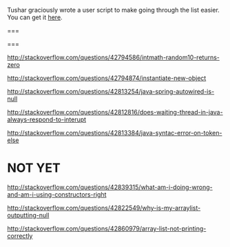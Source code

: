 Tushar graciously wrote a user script to make going through the list easier. You can get it [here](https://github.com/tusharjadhav219/Userscript-for-delete-candidates).

===

===

http://stackoverflow.com/questions/42794586/intmath-random10-returns-zero

http://stackoverflow.com/questions/42794874/instantiate-new-object

http://stackoverflow.com/questions/42813254/java-spring-autowired-is-null

http://stackoverflow.com/questions/42812816/does-waiting-thread-in-java-always-respond-to-interupt

http://stackoverflow.com/questions/42813384/java-syntac-error-on-token-else

NOT YET
=====


http://stackoverflow.com/questions/42839315/what-am-i-doing-wrong-and-am-i-using-constructors-right

http://stackoverflow.com/questions/42822549/why-is-my-arraylist-outputting-null

http://stackoverflow.com/questions/42860979/array-list-not-printing-correctly
